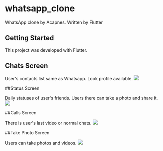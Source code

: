 # whatsapp_clone

WhatsApp clone by Acapnes.
Written by Flutter

## Getting Started

This project was developed with Flutter.

## Chats Screen

User's contacts list same as Whatsapp. Look profile available.
![](assets/readme/chats.png)

##Status Screen

Daily statuses of user's friends. Users there can take a photo and share it.
![](assets/readme/status.png)

##Calls Screen

There is user's last video or normal chats.
![](assets/readme/calls.png)

##Take Photo Screen

Users can take photos and videos.
![](assets/readme/photo.png)


